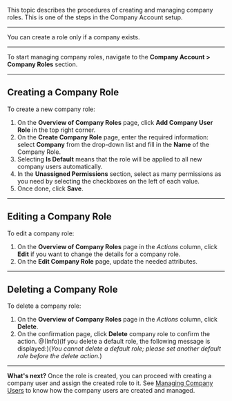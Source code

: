 This topic describes the procedures of creating and managing company roles. This is one of the steps in the Company Account setup.
***
You can create a role only if a company exists.
***
To start managing company roles, navigate to the **Company Account > Company Roles** section.
***

## Creating a Company Role
To create a new company role:

1. On the **Overview of Company Roles** page, click **Add Company User Role** in the top right corner.
2. On the **Create Company Role** page, enter the required information: select **Company** from the drop-down list and fill in the **Name** of the Company Role.
3. Selecting **Is Default** means that the role will be applied to all new company users automatically.
4. In the **Unassigned Permissions** section, select as many permissions as you need by selecting the checkboxes on the left of each value.
5. Once done, click **Save**.
***
## Editing a Company Role
To edit a company role:
1. On the **Overview of Company Roles** page in the _Actions_ column, click **Edit**  if you want to change the details for a company role.
2. On the **Edit Company Role** page, update the needed attributes.
***
## Deleting a Company Role

To delete a company role:
1. On the **Overview of Company Roles** page in the _Actions_ column, click **Delete**.
2. On the confirmation page, click **Delete** company role to confirm the action.
    @(Info)(If you delete a default role, the following message is displayed:)(_You cannot delete a default role; please set another default role before the delete action._)
***
**What's next?**
Once the role is created, you can proceed with creating a company user and assign the created role to it.
See [Managing Company Users](https://documentation.spryker.com/v1/docs/managing-company-users) to know how the company users are created and managed.